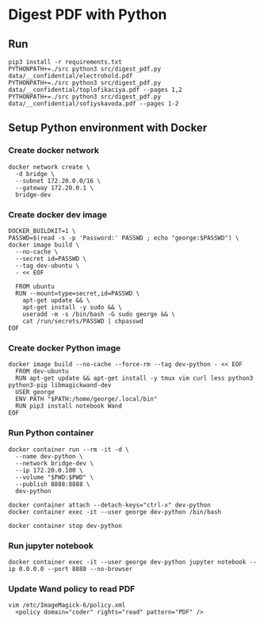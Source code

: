 # Digest PDF with Python

## Run 
```
pip3 install -r requirements.txt
PYTHONPATH+=./src python3 src/digest_pdf.py data/__confidential/electrohold.pdf
PYTHONPATH+=./src python3 src/digest_pdf.py data/__confidential/toplofikaciya.pdf --pages 1,2
PYTHONPATH+=./src python3 src/digest_pdf.py data/__confidential/sofiyskavoda.pdf --pages 1-2
```

## Setup Python environment with Docker

### Create docker network
```
docker network create \
  -d bridge \
  --subnet 172.20.0.0/16 \
  --gateway 172.20.0.1 \
  bridge-dev
```

### Create docker dev image
```
DOCKER_BUILDKIT=1 \
PASSWD=$(read -s -p 'Password:' PASSWD ; echo "george:$PASSWD") \
docker image build \
  --no-cache \
  --secret id=PASSWD \
  --tag dev-ubuntu \
  - << EOF

  FROM ubuntu
  RUN --mount=type=secret,id=PASSWD \
    apt-get update && \
    apt-get install -y sudo && \
    useradd -m -s /bin/bash -G sudo george && \
    cat /run/secrets/PASSWD | chpasswd
EOF
```

### Create docker Python image
```
docker image build --no-cache --force-rm --tag dev-python - << EOF
  FROM dev-ubuntu
  RUN apt-get update && apt-get install -y tmux vim curl less python3 python3-pip libmagickwand-dev
  USER george
  ENV PATH "$PATH:/home/george/.local/bin"
  RUN pip3 install notebook Wand
EOF
```

### Run Python container
```
docker container run --rm -it -d \
  --name dev-python \
  --network bridge-dev \
  --ip 172.20.0.100 \
  --volume "$PWD:$PWD" \
  --publish 8888:8888 \
  dev-python

docker container attach --detach-keys="ctrl-x" dev-python
docker container exec -it --user george dev-python /bin/bash

docker container stop dev-python
```

### Run jupyter notebook
```
docker container exec -it --user george dev-python jupyter notebook --ip 0.0.0.0 --port 8888 --no-browser
```

### Update Wand policy to read PDF
```
vim /etc/ImageMagick-6/policy.xml
  <policy domain="coder" rights="read" pattern="PDF" />
```
